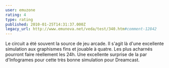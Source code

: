 ```yaml
---
user: emuzone
rating: 4
type: rating
published: 2010-01-25T14:31:37.000Z
legacy_url: http://www.emunova.net/veda/test/340.htm#comment-12842
---
```

Le circuit a été souvent la source de jeu arcade. Il s'agit là d'une excellente simulation aux graphismes fins et jouable à quatre. Les plus acharnés pourront faire réellement les 24h. Une excellente surprise de la par d'Infogrames pour cette très bonne simulation pour Dreamcast.